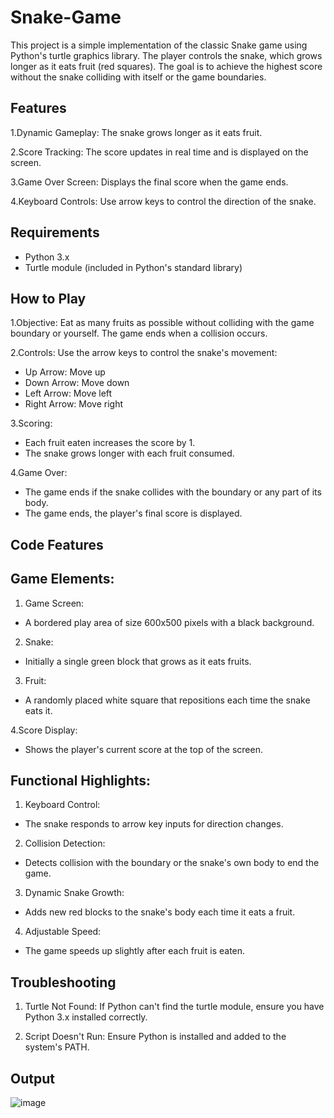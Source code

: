 # Snake-Game
This project is a simple implementation of the classic Snake game using Python's turtle graphics library. The player controls the snake, which grows longer as it eats fruit (red squares). The goal is to achieve the highest score without the snake colliding with itself or the game boundaries.

## Features
1.Dynamic Gameplay: The snake grows longer as it eats fruit.

2.Score Tracking: The score updates in real time and is displayed on the screen.

3.Game Over Screen: Displays the final score when the game ends.

4.Keyboard Controls: Use arrow keys to control the direction of the snake.

## Requirements
- Python 3.x
- Turtle module (included in Python's standard library)


## How to Play

1.Objective: Eat as many fruits as possible without colliding with the game boundary or yourself. The game ends when a collision occurs.

2.Controls:
 Use the arrow keys to control the snake's movement:
 - Up Arrow: Move up
 - Down Arrow: Move down
 - Left Arrow: Move left
 - Right Arrow: Move right

3.Scoring:
- Each fruit eaten increases the score by 1.
- The snake grows longer with each fruit consumed.

4.Game Over:
- The game ends if the snake collides with the boundary or any part of its body.
- The game ends, the player's final score is displayed.

## Code Features

## Game Elements:
1. Game Screen:
- A bordered play area of size 600x500 pixels with a black background.

2. Snake:
- Initially a single green block that grows as it eats fruits.

3. Fruit:
- A randomly placed white square that repositions each time the snake eats it.

4.Score Display:
- Shows the player's current score at the top of the screen.

## Functional Highlights:
1. Keyboard Control:
- The snake responds to arrow key inputs for direction changes.
2. Collision Detection:
- Detects collision with the boundary or the snake's own body to end the game.
3. Dynamic Snake Growth:
- Adds new red blocks to the snake's body each time it eats a fruit.
4. Adjustable Speed:
- The game speeds up slightly after each fruit is eaten.

## Troubleshooting
1. Turtle Not Found:
If Python can't find the turtle module, ensure you have Python 3.x installed correctly.

2. Script Doesn't Run:
Ensure Python is installed and added to the system's PATH.
## Output
![image](https://github.com/user-attachments/assets/aec67e02-a89f-4f10-ab7b-feb355c8339c)
